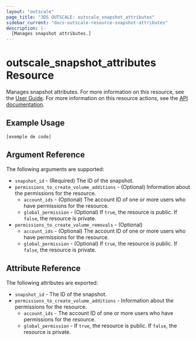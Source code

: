 ```yaml
---
layout: "outscale"
page_title: "3DS OUTSCALE: outscale_snapshot_attributes"
sidebar_current: "docs-outscale-resource-snapshot-attributes"
description: |-
  [Manages snapshot attributes.]
---
```


# outscale_snapshot_attributes Resource

Manages snapshot attributes.
For more information on this resource, see the [User Guide](https://wiki.outscale.net/display/EN/About+Snapshots).
For more information on this resource actions, see the [API documentation](https://docs-beta.outscale.com/#updatesnapshot).

## Example Usage

```hcl
[exemple de code]
```

## Argument Reference

The following arguments are supported:

* `snapshot_id` - (Required) The ID of the snapshot.
* `permissions_to_create_volume_additions` - (Optional) Information about the permissions for the resource.
  * `account_ids` - (Optional) The account ID of one or more users who have permissions for the resource.
  * `global_permission` - (Optional) If `true`, the resource is public. If `false`, the resource is private.
* `permissions_to_create_volume_removals` - (Optional)
  * `account_ids` - (Optional) The account ID of one or more users who have permissions for the resource.
  * `global_permission` - (Optional) If `true`, the resource is public. If `false`, the resource is private.

## Attribute Reference

The following attributes are exported:

* `snapshot_id` - The ID of the snapshot.
* `permissions_to_create_volume_additions` - Information about the permissions for the resource.
  * `account_ids` - The account ID of one or more users who have permissions for the resource.
  * `global_permission` - If `true`, the resource is public. If `false`, the resource is private.
